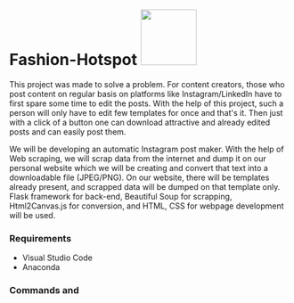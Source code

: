 # Fashion-Hotspot <img src="https://github.com/TheDudeThatCode/TheDudeThatCode/blob/master/Assets/Designer.gif" width="100px">
This project was made to solve a problem. For content creators, those who post content on regular basis on platforms like Instagram/LinkedIn have to first spare some time to edit the posts. With the help of this project, such a person will only have to edit few templates for once and that's it. Then just with a click of a button one can download attractive and already edited posts and can easily post them. 


We will be developing an automatic Instagram post maker. With the help of Web scraping, we will scrap data from the internet and dump it on our personal website which we will be creating and convert that text into a downloadable file (JPEG/PNG). On our website, there will be templates already present, and scrapped data will be dumped on that template only.
Flask framework for back-end, Beautiful Soup for scrapping, Html2Canvas.js for conversion, and HTML, CSS for webpage development will be used.

### Requirements
- Visual Studio Code
- Anaconda

### Commands and 
